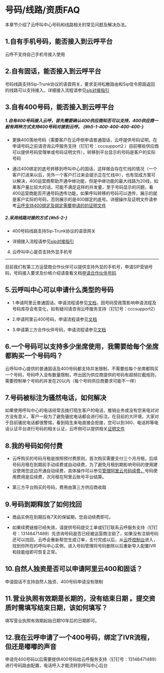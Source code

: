 号码/线路/资质FAQ 
================================

本章节介绍了云呼叫中心号码和线路相关的常见问题及解决办法。

1.自有手机号码，能否接入到云呼平台 
---------------------------------------

云呼不支持自己手机号接入使用

2.自有固话，能否接入到云呼平台 
-------------------------------------

号码线路支持Sip-Trunk协议的语音网关，要求支持松散路由和Sip信令原路返回的线路可以支持接入。详细接入流程请参见[sip对接指引](https://help.aliyun.com/knowledge_detail/100329.html?spm=a2c4g.11186631.2.9.7676b39ebzqou3)

3.自有400号码，能否接入到云呼平台 
----------------------------------------

##### 1.自有400号码接入云呼，首先需要确认400供应商知否可以支持，400供应商一般有两种方式支持400号码对接到云呼。 {#h5-1-400-400-400-400-}

* 更换400落地号码（需要客户在云呼侧申请普通固话，云呼提供号码证明，在申请号码之前请咨询云呼服务支持（钉钉号：cccsupport2 ）目前哪些供应商可以提供号码受理单或号码证明文件），转移到平台显示的号码是客户的实际号码

  

* 通过400绑定的底号转移到呼叫中心的固话，这样做会存在忙线的情况（一个客户打进来以后，另外一个客户打过来会提示正在忙线中），也有现成方案可以解决，400运营商帮助开通中继功能，但是中继功能的最大线路为20线，如果客户量比较大的话，可能不满足这样的并发量，至于号码显示的问题，看400运营商能否开通号码透传功能，如果呼叫转移的号码可以透传，展示的就是客户实际的号码，否则展示的是400绑定的底号。详细操作及证明文件请参考[云呼支持400绑定及绑定需要申请的的证明文件](https://help.aliyun.com/knowledge_detail/64916.html?spm=a2c4g.11186631.2.9.2e11b39eWFrT1v)

  




##### 2.采用线路对接的方式 {#h5-2-}

* 400号码线路支持Sip-Trunk协议的语音网关

  

* 详细接入流程请参见[sip对接指引](https://help.aliyun.com/knowledge_detail/100329.html?spm=a2c4g.11186631.2.9.7676b39ebzqou3)

  




4. 云呼叫中心是否支持外显手机号 
--------------------------------------

目前我们有第三方运营商合作伙伴可以提供支持外显的手机号，申请SIP营销号码，号码接入要求及价格介绍请查看文档[申请合作伙伴号码](https://help.aliyun.com/document_detail/141524.html?spm=a2c4g.11186623.6.554.63cf3a26Z91VRY)

5.云呼叫中心可以申请什么类型的号码 
---------------------------------------

* 1.申请阿里云普通固话，申请流程请参见[文档](https://help.aliyun.com/document_detail/141521.html?spm=a2c4g.11186623.6.553.309d5a4dL1vaoC)，因号码受政策影响申请流程及号码库存会有变化，如有疑问请咨询云呼服务支持（钉钉号：cccsupport2）

  

* 2.申请阿里云400号码，申请流程请参见[文档](https://help.aliyun.com/document_detail/141523.html?spm=a2c4g.11186623.6.552.3cd87a59qgT6RU)

  

* 3.申请第三方合作伙伴号码，申请流程请参见[文档](https://help.aliyun.com/document_detail/141524.html?spm=a2c4g.11186623.6.554.278ac84b7cHkq2)

  




6.一个号码可以支持多少坐席使用，我需要给每个坐席都购买一个号码吗？ 
-------------------------------------------------------

云呼叫中心提供的普通固话及400号码都支持并发限制，不需要给每个坐席都购买一个号码，号码呼入没有数量限制，呼出因为供应商提供的号码有超频拦截规则，需要控制单个号码的并发在20以内（每个号码供应商要求可能不一样）

7.号码被标注为骚然电话，如何解决 
--------------------------------------

如果使用呼叫中心的电话经常去拨打陌生客户的电话，推销业务或没有您来电对对方没有意义，客户一般为了避免骚扰电话都会进行标注。在目前的大环境，大家对于目前骚扰电话都很警惕，看到陌生来电直接会拒接，您可以到360、电话邦等电话认证平台进行号码的相关认证，云呼侧可以提供相关[证明文件](https://help.aliyun.com/knowledge_detail/64916.html?spm=a2c4g.11186631.2.9.2e11b39eWFrT1v)

8.我的号码如何付费 
-------------------------------

* 云呼购买的号码月租是按照预付费原则，首次购买需要支付三个月月租，后续号码月租在到期前手动续费或自动续费，为了避免月租到期影响号码的使用建议使用您这边开通自动续费，具体操作可以参见[管理阿里云号码续费，](https://help.aliyun.com/document_detail/141662.html?spm=a2c4g.11186623.6.556.63cf3a26Rp3hSe)号码使用费用是后续费，次月租在阿里云账号平台结算。

  

* 第三方平台购买的号码，费用由第三方供应商收取

  




9.号码到期释放了如何找回 
----------------------------------

* 商品实例在到期后有7天的保留期，您自动续费即可。

  

* 如果续费链接已经失效，请提供号码提交工单或钉钉联系云呼服务支持（钉钉号：13148471489）先咨询号码是否已经被运营商注销了，如果没有注销号码还可以找回，云呼会重新帮您生成订单，支付完成以后，从[云呼控制台](https://ccc.aliyun.com)进入，找到你所在的呼叫中心实例，进入号码管理将号码删除以后重新导入配置IVR和技能组即可恢复正常。

  




10.自然人独资是否可以申请阿里云400和固话？ 
---------------------------------------------

申请固话不支持自然人独资、400号码申请没有限制

11.营业执照有效期是长期的，没有结束日期 。提交资质时需填写结束日期，该如何填写？ 
---------------------------------------------------------------

填写营业执照有效期起始日期10年后的日期即可。

12.我在云呼申请了一个400号码，绑定了IVR流程，但还是嘟嘟的声音 
--------------------------------------------------------

申请完400号码以后需要提供400号码给云呼服务支持（钉钉号：13148471489）进行号码路由配置，电话呼入才能流转到呼叫中心后台
